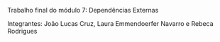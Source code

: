 Trabalho final do módulo 7: Dependências Externas

Integrantes: João Lucas Cruz, Laura Emmendoerfer Navarro e Rebeca Rodrigues
